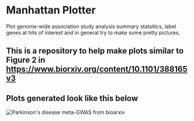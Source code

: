# Manhattan Plotter
Plot genome-wide association study analysis summary statsitics, label genes at hits of interest and in general try to make some pretty pictures.

## This is a repository to help make plots similar to Figure 2 in https://www.biorxiv.org/content/10.1101/388165v3 

## Plots generated look like this below
![Parkinson's disease meta-GWAS from bioarxiv](https://github.com/ipdgc/Manhattan-Plotter/blob/master/parkinsonManhattan.png)
